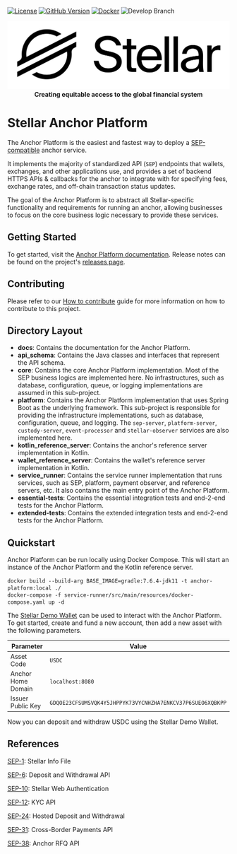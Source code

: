 [![License](https://badgen.net/badge/license/Apache%202/blue?icon=github&label=License)](https://github.com/stellar/java-stellar-anchor-sdk/blob/develop/LICENSE)
[![GitHub Version](https://badgen.net/github/release/stellar/java-stellar-anchor-sdk?icon=github&label=Latest%20release)](https://github.com/stellar/java-stellar-anchor-sdk/releases)
[![Docker](https://badgen.net/badge/Latest%20Release/v2.7.0/blue?icon=docker)](https://hub.docker.com/r/stellar/anchor-platform/tags?page=1&name=2.7.0)
![Develop Branch](https://github.com/stellar/java-stellar-anchor-sdk/actions/workflows/on_push_to_develop.yml/badge.svg?branch=develop)

<div style="text-align: center">
<img alt="Stellar" src="https://github.com/stellar/.github/raw/master/stellar-logo.png" width="558" />
<br/>
<strong>Creating equitable access to the global financial system</strong>
</div>

# Stellar Anchor Platform

The Anchor Platform is the easiest and fastest way to deploy
a [SEP-compatible](https://github.com/stellar/stellar-protocol/tree/master/ecosystem) anchor service.

It implements the majority of standardized API (`SEP`) endpoints that wallets, exchanges, and other applications use,
and provides a set of backend HTTPS APIs & callbacks for the anchor to integrate with for specifying fees, exchange
rates, and off-chain transaction status updates.

The goal of the Anchor Platform is to abstract all Stellar-specific functionality and requirements for running an
anchor, allowing businesses to focus on the core business logic necessary to provide these services.

## Getting Started

To get started, visit the [Anchor Platform documentation](https://developers.stellar.org/docs/category/anchor-platform).
Release notes can be found on the
project's [releases page](https://github.com/stellar/java-stellar-anchor-sdk/releases).

## Contributing

Please refer to our [How to contribute](/docs/01%20-%20Contributing/README.md) guide for more information on how to
contribute to this project.

## Directory Layout

- __docs__: Contains the documentation for the Anchor Platform.
- __api_schema__: Contains the Java classes and interfaces that represent the API schema.
- __core__: Contains the core Anchor Platform implementation. Most of the SEP business logics are implemented here. No
  infrastructures, such as database, configuration, queue, or logging implementations are assumed in this sub-project.
- __platform__: Contains the Anchor Platform implementation that uses Spring Boot as the underlying framework. This
  sub-project is responsible for providing the infrastructure implementations, such as database, configuration, queue,
  and logging. The `sep-server`, `platform-server`, `custody-server`, `event-processor` and `stellar-observer` services
  are also implemented here.
- __kotlin_reference_server__: Contains the anchor's reference server implementation in Kotlin.
- __wallet_reference_server__: Contains the wallet's reference server implementation in Kotlin.
- __service_runner__: Contains the service runner implementation that runs services, such as SEP, platform, payment
  observer, and reference servers, etc. It also contains the main entry point of the Anchor Platform.
- __essential-tests__: Contains the essential integration tests and end-2-end tests for the Anchor Platform.
- __extended-tests__: Contains the extended integration tests and end-2-end tests for the Anchor Platform.

## Quickstart

Anchor Platform can be run locally using Docker Compose. This will start an instance of the Anchor Platform and the
Kotlin reference server.

```shell
docker build --build-arg BASE_IMAGE=gradle:7.6.4-jdk11 -t anchor-platform:local ./
docker-compose -f service-runner/src/main/resources/docker-compose.yaml up -d
```

The [Stellar Demo Wallet](https://demo-wallet.stellar.org) can be used to interact with the Anchor Platform. To get
started, create and fund a new account, then add a new asset with the following parameters.

| Parameter          | Value                                                      |
|--------------------|------------------------------------------------------------|
| Asset Code         | `USDC`                                                     |
| Anchor Home Domain | `localhost:8080`                                           |
| Issuer Public Key  | `GDQOE23CFSUMSVQK4Y5JHPPYK73VYCNHZHA7ENKCV37P6SUEO6XQBKPP` |

Now you can deposit and withdraw USDC using the Stellar Demo Wallet.

## References

[SEP-1](https://stellar.org/protocol/sep-6): Stellar Info File

[SEP-6](https://stellar.org/protocol/sep-6): Deposit and Withdrawal API

[SEP-10](https://stellar.org/protocol/sep-10): Stellar Web Authentication

[SEP-12](https://stellar.org/protocol/sep-12): KYC API

[SEP-24](https://stellar.org/protocol/sep-24): Hosted Deposit and Withdrawal

[SEP-31](https://stellar.org/protocol/sep-31): Cross-Border Payments API

[SEP-38](https://stellar.org/protocol/sep-38): Anchor RFQ API
